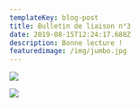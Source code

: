 ```yaml
---
templateKey: blog-post
title: Bulletin de liaison n°3
date: 2019-08-15T12:24:17.688Z
description: Bonne lecture !
featuredimage: /img/jumbo.jpg
---
```

![](/img/blanc-15-08.jpg)

![](/img/blanc-15-08-2.jpg)
